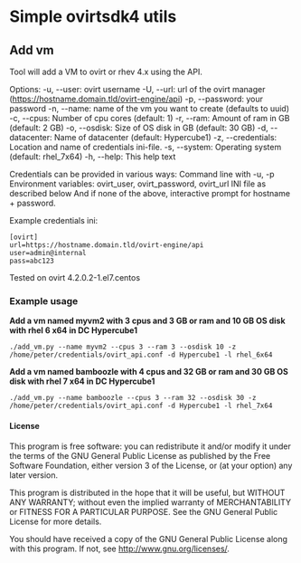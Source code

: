 # Simple ovirtsdk4 utils

## Add  vm


Tool will add a VM to ovirt or rhev 4.x using the API.

Options:
    -u, --user: ovirt username
    -U, --url: url of the ovirt manager (https://hostname.domain.tld/ovirt-engine/api)
    -p, --password: your password
    -n, --name: name of the vm you want to create (defaults to uuid)
    -c, --cpus: Number of cpu cores (default: 1)
    -r, --ram: Amount of ram in GB (default: 2 GB)
    -o, --osdisk: Size of OS disk in GB (default: 30 GB)
    -d, --datacenter: Name of datacenter (default: Hypercube1)
    -z, --credentials: Location and name of credentials ini-file.
    -s, --system: Operating system (default: rhel_7x64)
    -h, --help: This help text

Credentials can be provided in various ways:
    Command line with -u, -p
    Environment variables: ovirt_user, ovirt_password, ovirt_url
    INI file as described below
    And if none of the above, interactive prompt for hostname + password.

Example credentials ini:

    [ovirt]
    url=https://hostname.domain.tld/ovirt-engine/api
    user=admin@internal
    pass=abc123

Tested on ovirt 4.2.0.2-1.el7.centos

### Example usage

**Add a vm named myvm2 with 3 cpus and 3 GB or ram and 10 GB OS disk with rhel 6 x64 in DC Hypercube1**

    ./add_vm.py --name myvm2 --cpus 3 --ram 3 --osdisk 10 -z /home/peter/credentials/ovirt_api.conf -d Hypercube1 -l rhel_6x64

**Add a vm named bamboozle with 4 cpus and 32 GB or ram and 30 GB OS disk with rhel 7 x64 in DC Hypercube1**

    ./add_vm.py --name bamboozle --cpus 3 --ram 32 --osdisk 30 -z /home/peter/credentials/ovirt_api.conf -d Hypercube1 -l rhel_7x64


#### License

This program is free software: you can redistribute it and/or modify
it under the terms of the GNU General Public License as published by
the Free Software Foundation, either version 3 of the License, or
(at your option) any later version.

This program is distributed in the hope that it will be useful,
but WITHOUT ANY WARRANTY; without even the implied warranty of
MERCHANTABILITY or FITNESS FOR A PARTICULAR PURPOSE.  See the
GNU General Public License for more details.

You should have received a copy of the GNU General Public License
along with this program.  If not, see <http://www.gnu.org/licenses/>.
